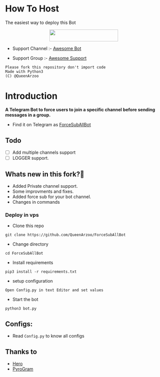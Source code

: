 # How To Host
The easiest way to deploy this Bot
<p align="center"><a href="https://heroku.com/deploy?template=https://github.com/QueenArzoo/ForceSubAllBot"> <img src="https://img.shields.io/badge/Deploy%20To%20Heroku-red?style=for-the-badge&logo=heroku" width="220" height="38.45"/></a></p>


- Support Channel :- [Awesome Bot](http://t.me/LaylaList)

- Support Group :- [Awesome Support](http://t.me/AwesomeSupport)


```
Please fork this repository don't import code
Made with Python3
(C) @QueenArzoo

```

# Introduction
**A Telegram Bot to force users to join a specific channel before sending messages in a group.**
- Find it on Telegram as [ForceSubAllBot](https://t.me/ForceSubAllBot)

## Todo
- [ ] Add multiple channels support
- [ ] LOGGER support.

## Whats new in this fork?🤔
- Added Private channel support.
- Some improvments and fixes.
- Added force sub for your bot channel.
- Changes in commands


### Deploy in vps
- Clone this repo
```
git clone https://github.com/QueenArzoo/ForceSubAllBot  
```
- Change directory
```
cd ForceSubAllBot
```
- Install requirements
```
pip3 install -r requirements.txt
```
- setup configuration
```
Open Config.py in text Editor and set values
```
- Start the bot
```
python3 bot.py
```
## Configs:
- Read `Config.py` to know all configs

## Thanks to
- [Hero](https://github.com/QueenArzoo)
- [PyroGram](https://PyroGram.org)
